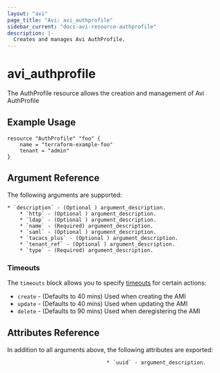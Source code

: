 ```yaml
---
layout: "avi"
page_title: "Avi: avi_authprofile"
sidebar_current: "docs-avi-resource-authprofile"
description: |-
  Creates and manages Avi AuthProfile.
---
```


# avi_authprofile

The AuthProfile resource allows the creation and management of Avi AuthProfile

## Example Usage

```hcl
resource "AuthProfile" "foo" {
    name = "terraform-example-foo"
    tenant = "admin"
}
```

## Argument Reference

The following arguments are supported:

    * `description` - (Optional ) argument_description.
        * `http` - (Optional ) argument_description.
        * `ldap` - (Optional ) argument_description.
        * `name` - (Required) argument_description.
        * `saml` - (Optional ) argument_description.
        * `tacacs_plus` - (Optional ) argument_description.
        * `tenant_ref` - (Optional ) argument_description.
        * `type` - (Required) argument_description.
        
### Timeouts

The `timeouts` block allows you to specify [timeouts](https://www.terraform.io/docs/configuration/resources.html#timeouts) for certain actions:

* `create` - (Defaults to 40 mins) Used when creating the AMI
* `update` - (Defaults to 40 mins) Used when updating the AMI
* `delete` - (Defaults to 90 mins) Used when deregistering the AMI

## Attributes Reference

In addition to all arguments above, the following attributes are exported:

                                    * `uuid` - argument_description.
    
